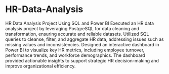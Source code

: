 # HR-Data-Analysis

HR Data Analysis Project Using SQL and Power BI
Executed an HR data analysis project by leveraging PostgreSQL for data cleaning and transformation, ensuring accurate and reliable datasets. Utilized SQL queries to cleanse, filter, and aggregate HR data, addressing issues such as missing values and inconsistencies. Designed an interactive dashboard in Power BI to visualize key HR metrics, including employee turnover, performance trends, and workforce demographics. The dashboard provided actionable insights to support strategic HR decision-making and improve organizational efficiency.
